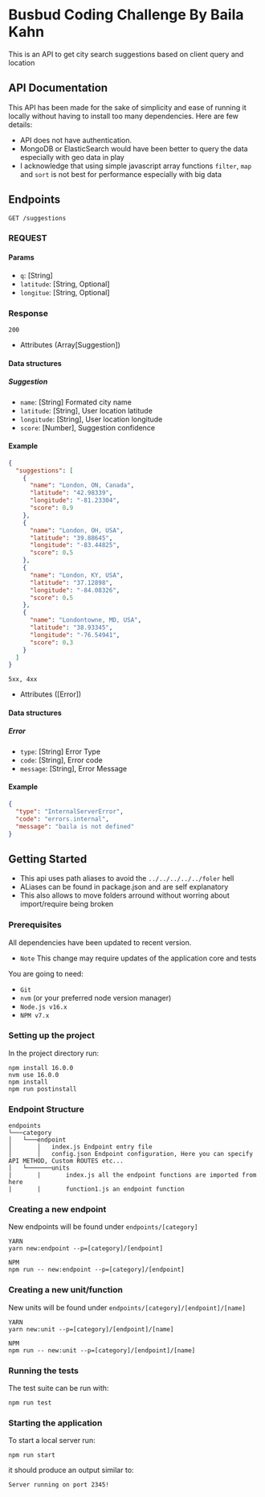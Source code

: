 # Busbud Coding Challenge By Baila Kahn

This is an API to get city search suggestions based on client query and location

## API Documentation

This API has been made for the sake of simplicity and ease of running it locally without having to install too many dependencies.
Here are few details:

- API does not have authentication.
- MongoDB or ElasticSearch would have been better to query the data especially with geo data in play
- I acknowledge that using simple javascript array functions `filter`, `map` and `sort` is not best for performance especially with big data

## Endpoints

```
GET /suggestions
```

### REQUEST

#### Params

- `q`: [String]
- `latitude`: [String, Optional]
- `longitue`: [String, Optional]

### Response

```
200
```

- Attributes (Array[Suggestion])

#### Data structures

##### Suggestion

- `name`: [String] Formated city name
- `latitude`: [String], User location latitude
- `longitude`: [String], User location longitude
- `score`: [Number], Suggestion confidence

#### Example

```json
{
  "suggestions": [
    {
      "name": "London, ON, Canada",
      "latitude": "42.98339",
      "longitude": "-81.23304",
      "score": 0.9
    },
    {
      "name": "London, OH, USA",
      "latitude": "39.88645",
      "longitude": "-83.44825",
      "score": 0.5
    },
    {
      "name": "London, KY, USA",
      "latitude": "37.12898",
      "longitude": "-84.08326",
      "score": 0.5
    },
    {
      "name": "Londontowne, MD, USA",
      "latitude": "38.93345",
      "longitude": "-76.54941",
      "score": 0.3
    }
  ]
}
```

```
5xx, 4xx
```

- Attributes ([Error])

#### Data structures

##### Error

- `type`: [String] Error Type
- `code`: [String], Error code
- `message`: [String], Error Message

#### Example

```json
{
  "type": "InternalServerError",
  "code": "errors.internal",
  "message": "baila is not defined"
}
```

## Getting Started

- This api uses path aliases to avoid the `../../../../../foler` hell
- ALiases can be found in package.json and are self explanatory
- This also allows to move folders arround without worring about import/require being broken

### Prerequisites

All dependencies have been updated to recent version.

- `Note` This change may require updates of the application core and tests

You are going to need:

- `Git`
- `nvm` (or your preferred node version manager)
- `Node.js v16.x`
- `NPM v7.x`

### Setting up the project

In the project directory run:

```
npm install 16.0.0
nvm use 16.0.0
npm install
npm run postinstall
```

### Endpoint Structure

```
endpoints
└───category
│   └───endpoint
│       │   index.js Endpoint entry file
│       │   config.json Endpoint configuration, Here you can specify API METHOD, Custom ROUTES etc...
│   └───────units
|       |       index.js all the endpoint functions are imported from here
|       |       function1.js an endpoint function
```

### Creating a new endpoint

New endpoints will be found under `endpoints/[category]`

```
YARN
yarn new:endpoint --p=[category]/[endpoint]

NPM
npm run -- new:endpoint --p=[category]/[endpoint]
```

### Creating a new unit/function

New units will be found under `endpoints/[category]/[endpoint]/[name]`

```
YARN
yarn new:unit --p=[category]/[endpoint]/[name]

NPM
npm run -- new:unit --p=[category]/[endpoint]/[name]
```

### Running the tests

The test suite can be run with:

```
npm run test
```

### Starting the application

To start a local server run:

```
npm run start
```

it should produce an output similar to:

```
Server running on port 2345!
```
